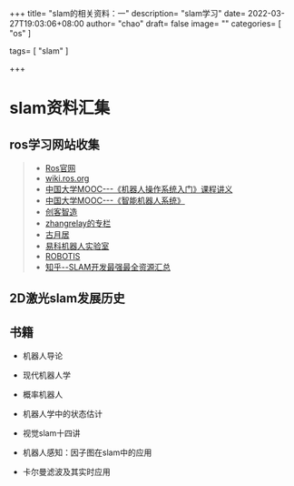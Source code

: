 +++
title= "slam的相关资料：一"
description= "slam学习"
date= 2022-03-27T19:03:06+08:00
author= "chao"
draft= false
image= "" 
categories= [   "os" ]

tags=  [ "slam" ]

+++


# slam资料汇集

## ros学习网站收集

> - [Ros官网](https://www.ros.org/)
> - [wiki.ros.org](http://wiki.ros.org/cn)
> - [中国大学MOOC---《机器人操作系统入门》课程讲义](https://sychaichangkun.gitbooks.io/ros-tutorial-icourse163/content/)
> - [中国大学MOOC---《智能机器人系统》](https://www.icourse163.org/course/NUDT-1205969803?from=searchPage)
> - [创客智造](https://www.ncnynl.com/)
> - [zhangrelay的专栏]( https://blog.csdn.net/ZhangRelay/column/info/13113)
> - [古月居](https://www.guyuehome.com/)
> - [易科机器人实验室](http://exbot.net/)
> - [ROBOTIS](https://emanual.robotis.com/)
> - [知乎--SLAM开发最强最全资源汇总](https://zhuanlan.zhihu.com/p/137761414?msclkid=efd6fcf8adc211ec9bbfab1ade5fd706)

## 2D激光slam发展历史



## 书籍
- 机器人导论

- 现代机器人学

- 概率机器人

- 机器人学中的状态估计

- 视觉slam十四讲

- 机器人感知：因子图在slam中的应用

- 卡尔曼滤波及其实时应用

  


